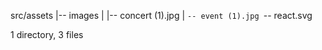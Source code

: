 src/assets
|-- images
|   |-- concert (1).jpg
|   `-- event (1).jpg
`-- react.svg

1 directory, 3 files
